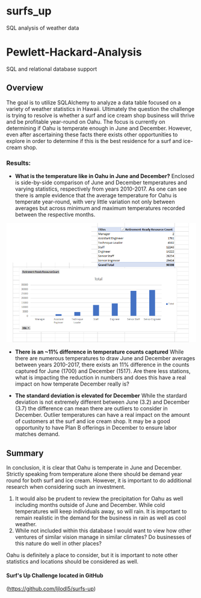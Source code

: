 # surfs_up
SQL analysis of weather data
# Pewlett-Hackard-Analysis
SQL and relational database support 

## **Overview**
The goal is to utilize SQLAlchemy to analyze a data table focused on a variety of weather statistics in Hawaii. Ultimately the question the challenge is trying to resolve is
whether a surf and ice cream shop business will thrive and be profitable year-round on Oahu. The focus is currently on determining if Oahu is temperate enough in June and December.
However, even after ascertaining these facts there exists other opportunities to explore in order to determine if this is the best residence for a surf and ice-cream shop. 


### **Results**: 

* **What is the temperature like in Oahu in June and December?**
Enclosed is side-by-side comparison of June and December temperatures and varying statistics, respectively from years 2010-2017. As one can see there is ample evidence that the average temperature for Oahu 
is temperate year-round, with very little variation not only between averages but across minimum and maximum temperatures recorded between the respective months. 

![Exhibit A](https://github.com/ljlodl5/Pewlett-Hackard-Analysis/blob/main/Queries/Data/Total%20Retirement%20Ready%20by%20Job%20Title%20.png)



* **There is an ~11% difference in temperature counts captured**
While there are numerous temperatures to draw June and December averages between years 2010-2017, there exists an 11% difference in the counts captured for June (1700) and December (1517). 
Are there less stations, what is impacting the reduction in numbers and does this have a real impact on how temperate December really is?  


* **The standard deviation is elevated for December**
While the stardard deviation is not extremely different between June (3.2) and December (3.7) the difference can mean there are outliers to consider in December.
Outlier temperatures can have a real impact on the amount of customers at the surf and ice cream shop. 
It may be a good opportunity to have Plan B offerings in December to ensure labor matches demand.

## **Summary**
In conclusion, it is clear that Oahu is temperate in June and December. Strictly speaking from temperature alone there should be demand year round for both surf and ice cream. 
However, it is important to do additional research when considering such an investment. 
1) It would also be prudent to review the precipitation for Oahu as well including months outside of June and December. While cold temperatures will keep individuals away, so will rain.
   It is important to remain realistic in the demand for the business in rain as well as cool weather. 
2) While not included within this database I would want to view how other ventures of similar vision manage in similar climates? Do businesses of this nature do well in other places?

Oahu is definitely a place to consider, but it is important to note other statistics and locations should be considered as well.   

#### Surf's Up Challenge located in GitHub
(https://github.com/ljlodl5/surfs-up)